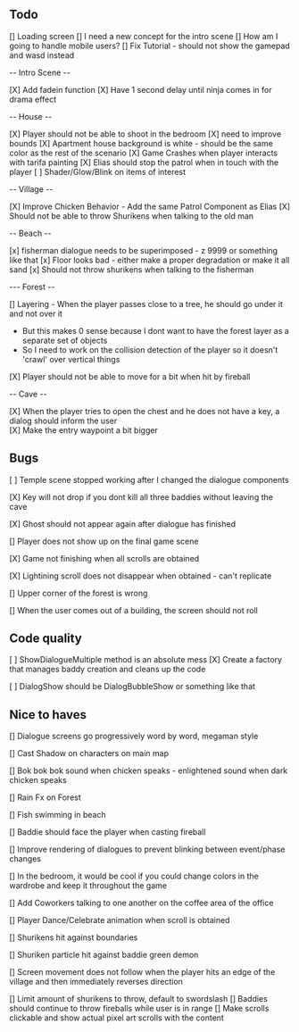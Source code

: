 
## Todo 
[] Loading screen
[] I need a new concept for the intro scene
[] How am I going to handle mobile users? 
[] Fix Tutorial - should not show the gamepad and wasd instead

-- Intro Scene -- 

[X] Add fadein function
[X] Have 1 second delay until ninja comes in for drama effect
 
-- House --

[X] Player should not be able to shoot in the bedroom
[X] need to improve bounds
[X] Apartment house background is white - should be the same color as the rest of the scenario 
[X] Game Crashes when player interacts with tarifa painting
[X] Elias should stop the patrol when in touch with the player
[ ] Shader/Glow/Blink on items of interest

-- Village --

[X] Improve Chicken Behavior - Add the same Patrol Component as Elias 
[X] Should not be able to throw Shurikens when talking to the old man

-- Beach -- 

[x] fisherman dialogue needs to be superimposed - z 9999 or something like that
[x] Floor looks bad - either make a proper degradation or make it all sand
[x] Should not throw shurikens when talking to the fisherman

--- Forest -- 

[] Layering - When the player passes close to a tree, he should go under it and not over it 
   - But this makes 0 sense because I dont want to have the forest layer as a separate set of objects 
   - So I need to work on the collision detection of the player so it doesn't 'crawl' over vertical things

[X] Player should not be able to move for a bit when hit by fireball

-- Cave -- 

[X] When the player tries to open the chest and he does not have a key, a dialog should inform the user  
[X] Make the entry waypoint a bit bigger



## Bugs

[ ] Temple scene stopped working after I changed the dialogue components

[X] Key will not drop if you dont kill all three baddies without leaving the cave

[X] Ghost should not appear again after dialogue has finished

[] Player does not show up on the final game scene
 
[X] Game not finishing when all scrolls are obtained 
 
[X] Lightining scroll does not disappear when obtained - can't replicate

[] Upper corner of the forest is wrong

[] When the user comes out of a building, the screen should not roll

## Code quality 

[ ] ShowDialogueMultiple method is an absolute mess 
[X] Create a factory that manages baddy creation and cleans up the code

[ ] DialogShow should be DialogBubbleShow or something like that

## Nice to haves

[] Dialogue screens go progressively word by word, megaman style

[] Cast Shadow on characters on main map

[] Bok bok bok sound when chicken speaks - enlightened sound when dark chicken speaks

[] Rain Fx on Forest

[] Fish swimming in beach

[] Baddie should face the player when casting fireball

[] Improve rendering of dialogues to prevent blinking between event/phase changes

[] In the bedroom, it would be cool if you could change colors in the wardrobe and keep it throughout the game 

[] Add Coworkers talking to one another on the coffee area of the office

[] Player Dance/Celebrate animation when scroll is obtained

[] Shurikens hit against boundaries

[] Shuriken particle hit against baddie green demon

[] Screen movement does not follow when the player hits an edge of the village and then immediately reverses direction

[] Limit amount of shurikens to throw, default to swordslash 
[] Baddies should continue to throw fireballs while user is in range
[] Make scrolls clickable and show actual pixel art scrolls with the content